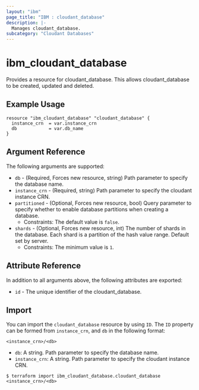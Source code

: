 ```yaml
---
layout: "ibm"
page_title: "IBM : cloudant_database"
description: |-
  Manages cloudant_database.
subcategory: "Cloudant Databases"
---
```


# ibm\_cloudant_database

Provides a resource for cloudant_database. This allows cloudant_database to be created, updated and deleted.

## Example Usage

```hcl
resource "ibm_cloudant_database" "cloudant_database" {
  instance_crn  = var.instance_crn
  db            = var.db_name
}
```

## Argument Reference

The following arguments are supported:

* `db` - (Required, Forces new resource, string) Path parameter to specify the database name.
* `instance_crn` - (Required, string) Path parameter to specify the cloudant instance CRN.
* `partitioned` - (Optional, Forces new resource, bool) Query parameter to specify whether to enable database partitions when creating a database.
  * Constraints: The default value is `false`.
* `shards` - (Optional, Forces new resource, int) The number of shards in the database. Each shard is a partition of the hash value range. Default set by server.
  * Constraints: The minimum value is `1`.

## Attribute Reference

In addition to all arguments above, the following attributes are exported:

* `id` - The unique identifier of the cloudant_database.

## Import

You can import the `cloudant_database` resource by using `ID`.
The `ID` property can be formed from `instance_crn`, and `db` in the following format:

```
<instance_crn>/<db>
```
* `db`: A string. Path parameter to specify the database name.
* `instance_crn`: A string. Path parameter to specify the cloudant instance CRN.

```
$ terraform import ibm_cloudant_database.cloudant_database <instance_crn>/<db>
```
